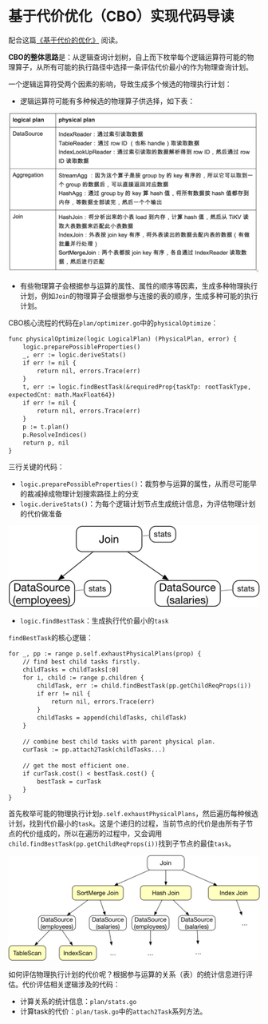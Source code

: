 # 基于代价优化（CBO）实现代码导读

配合这篇[《基于代价的优化》](https://pingcap.com/blog-cn/tidb-source-code-reading-8/) 阅读。

**CBO的整体思路**是：从逻辑查询计划树，自上而下枚举每个逻辑运算符可能的物理算子，从所有可能的执行路径中选择一条评估代价最小的作为物理查询计划。

一个逻辑运算符受两个因素的影响，导致生成多个候选的物理执行计划：

* 逻辑运算符可能有多种候选的物理算子供选择，如下表：

![542677-e5281340c82c](../../media/Pictures/542677-e5281340c82cc499.png)


* 有些物理算子会根据参与运算的属性、属性的顺序等因素，生成多种物理执行计划，例如`Join`的物理算子会根据参与连接的表的顺序，生成多种可能的执行计划。

CBO核心流程的代码在`plan/optimizer.go`中的`physicalOptimize`：

```
func physicalOptimize(logic LogicalPlan) (PhysicalPlan, error) {
	logic.preparePossibleProperties()
	_, err := logic.deriveStats()
	if err != nil {
		return nil, errors.Trace(err)
	}
	t, err := logic.findBestTask(&requiredProp{taskTp: rootTaskType, expectedCnt: math.MaxFloat64})
	if err != nil {
		return nil, errors.Trace(err)
	}
	p := t.plan()
	p.ResolveIndices()
	return p, nil
}
```

三行关键的代码：

* `logic.preparePossibleProperties()`：裁剪参与运算的属性，从而尽可能早的裁减掉成物理计划搜索路径上的分支
* `logic.deriveStats()`：为每个逻辑计划节点生成统计信息，为评估物理计划的代价做准备

![logic-plan3](../../media/Pictures/logic-plan3.png)



* `logic.findBestTask`：生成执行代价最小的`task`

`findBestTask`的核心逻辑：

```
for _, pp := range p.self.exhaustPhysicalPlans(prop) {
	// find best child tasks firstly.
	childTasks = childTasks[:0]
	for i, child := range p.children {
		childTask, err := child.findBestTask(pp.getChildReqProps(i))
		if err != nil {
			return nil, errors.Trace(err)
		}
		childTasks = append(childTasks, childTask)
	}

	// combine best child tasks with parent physical plan.
	curTask := pp.attach2Task(childTasks...)

	// get the most efficient one.
	if curTask.cost() < bestTask.cost() {
		bestTask = curTask
	}
}
```

首先枚举可能的物理执行计划`p.self.exhaustPhysicalPlans`，然后遍历每种候选计划，找到代价最小的`task`。这是个递归的过程，当前节点的代价是由所有子节点的代价组成的，所以在遍历的过程中，又会调用` child.findBestTask(pp.getChildReqProps(i))`找到子节点的最佳`task`。

![find-best-task](../../media/Pictures/find-best-task.png)



如何评估物理执行计划的代价呢？根据参与运算的关系（表）的统计信息进行评估。代价评估相关逻辑涉及的代码：

* 计算关系的统计信息：`plan/stats.go`
* 计算task的代价：`plan/task.go`中的`attach2Task`系列方法。



